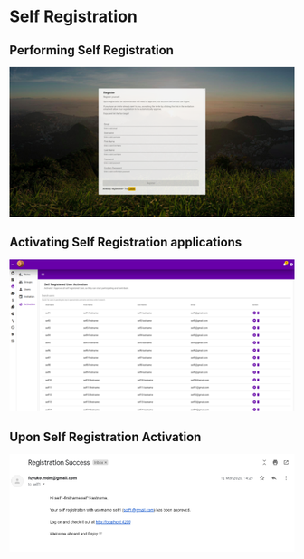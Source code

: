 # Self Registration

## Performing Self Registration

![](../../.gitbook/assets/self-registration.png)

## Activating Self Registration applications

![](../../.gitbook/assets/self-registration-activation.png)

## Upon Self Registration Activation

![](../../.gitbook/assets/self-registration-activated-email.png)

